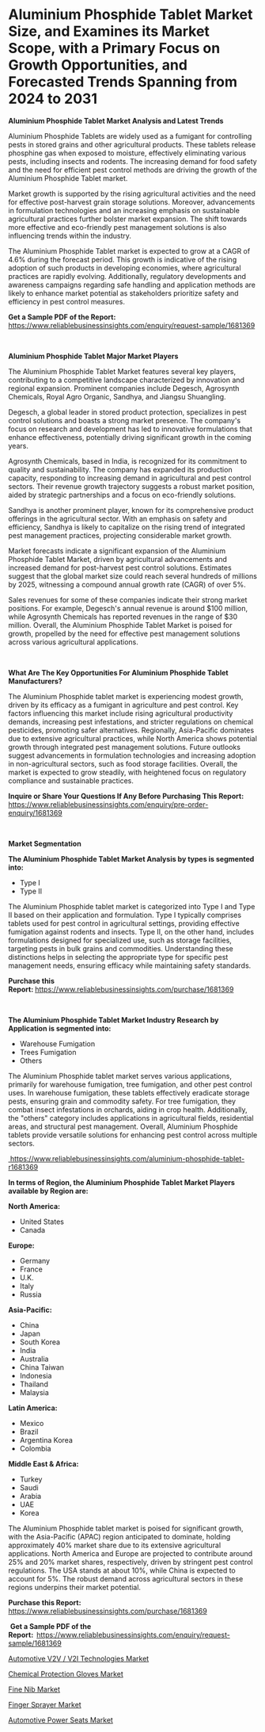 <p><h1>Aluminium Phosphide Tablet Market Size, and Examines its Market Scope, with a Primary Focus on Growth Opportunities, and Forecasted Trends Spanning from 2024 to 2031</h1></p><p><strong>Aluminium Phosphide Tablet Market Analysis and Latest Trends</strong></p>
<p><p>Aluminium Phosphide Tablets are widely used as a fumigant for controlling pests in stored grains and other agricultural products. These tablets release phosphine gas when exposed to moisture, effectively eliminating various pests, including insects and rodents. The increasing demand for food safety and the need for efficient pest control methods are driving the growth of the Aluminium Phosphide Tablet market.</p><p>Market growth is supported by the rising agricultural activities and the need for effective post-harvest grain storage solutions. Moreover, advancements in formulation technologies and an increasing emphasis on sustainable agricultural practices further bolster market expansion. The shift towards more effective and eco-friendly pest management solutions is also influencing trends within the industry.</p><p>The Aluminium Phosphide Tablet market is expected to grow at a CAGR of 4.6% during the forecast period. This growth is indicative of the rising adoption of such products in developing economies, where agricultural practices are rapidly evolving. Additionally, regulatory developments and awareness campaigns regarding safe handling and application methods are likely to enhance market potential as stakeholders prioritize safety and efficiency in pest control measures.</p></p>
<p><strong>Get a Sample PDF of the Report:&nbsp;</strong> <a href="https://www.reliablebusinessinsights.com/enquiry/request-sample/1681369?utm_campaign=1091&utm_medium=2&utm_source=Github&utm_content=ia&utm_term=11122024&utm_id=aluminium-phosphide-tablet">https://www.reliablebusinessinsights.com/enquiry/request-sample/1681369</a></p>
<p>&nbsp;</p>
<p><strong>Aluminium Phosphide Tablet Major Market Players</strong></p>
<p><p>The Aluminium Phosphide Tablet Market features several key players, contributing to a competitive landscape characterized by innovation and regional expansion. Prominent companies include Degesch, Agrosynth Chemicals, Royal Agro Organic, Sandhya, and Jiangsu Shuangling.</p><p>Degesch, a global leader in stored product protection, specializes in pest control solutions and boasts a strong market presence. The company's focus on research and development has led to innovative formulations that enhance effectiveness, potentially driving significant growth in the coming years.</p><p>Agrosynth Chemicals, based in India, is recognized for its commitment to quality and sustainability. The company has expanded its production capacity, responding to increasing demand in agricultural and pest control sectors. Their revenue growth trajectory suggests a robust market position, aided by strategic partnerships and a focus on eco-friendly solutions.</p><p>Sandhya is another prominent player, known for its comprehensive product offerings in the agricultural sector. With an emphasis on safety and efficiency, Sandhya is likely to capitalize on the rising trend of integrated pest management practices, projecting considerable market growth.</p><p>Market forecasts indicate a significant expansion of the Aluminium Phosphide Tablet Market, driven by agricultural advancements and increased demand for post-harvest pest control solutions. Estimates suggest that the global market size could reach several hundreds of millions by 2025, witnessing a compound annual growth rate (CAGR) of over 5%.</p><p>Sales revenues for some of these companies indicate their strong market positions. For example, Degesch's annual revenue is around $100 million, while Agrosynth Chemicals has reported revenues in the range of $30 million. Overall, the Aluminium Phosphide Tablet Market is poised for growth, propelled by the need for effective pest management solutions across various agricultural applications.</p></p>
<p>&nbsp;</p>
<p><strong>What Are The Key Opportunities For Aluminium Phosphide Tablet Manufacturers?</strong></p>
<p><p>The Aluminium Phosphide tablet market is experiencing modest growth, driven by its efficacy as a fumigant in agriculture and pest control. Key factors influencing this market include rising agricultural productivity demands, increasing pest infestations, and stricter regulations on chemical pesticides, promoting safer alternatives. Regionally, Asia-Pacific dominates due to extensive agricultural practices, while North America shows potential growth through integrated pest management solutions. Future outlooks suggest advancements in formulation technologies and increasing adoption in non-agricultural sectors, such as food storage facilities. Overall, the market is expected to grow steadily, with heightened focus on regulatory compliance and sustainable practices.</p></p>
<p><strong>Inquire or Share Your Questions If Any Before Purchasing This Report:</strong> <a href="https://www.reliablebusinessinsights.com/enquiry/pre-order-enquiry/1681369?utm_campaign=1091&utm_medium=2&utm_source=Github&utm_content=ia&utm_term=11122024&utm_id=aluminium-phosphide-tablet">https://www.reliablebusinessinsights.com/enquiry/pre-order-enquiry/1681369</a></p>
<p>&nbsp;</p>
<p><strong>Market Segmentation</strong></p>
<p><strong>The Aluminium Phosphide Tablet Market Analysis by types is segmented into:</strong></p>
<p><ul><li>Type I</li><li>Type II</li></ul></p>
<p><p>The Aluminium Phosphide tablet market is categorized into Type I and Type II based on their application and formulation. Type I typically comprises tablets used for pest control in agricultural settings, providing effective fumigation against rodents and insects. Type II, on the other hand, includes formulations designed for specialized use, such as storage facilities, targeting pests in bulk grains and commodities. Understanding these distinctions helps in selecting the appropriate type for specific pest management needs, ensuring efficacy while maintaining safety standards.</p></p>
<p><strong>Purchase this Report:&nbsp;</strong><a href="https://www.reliablebusinessinsights.com/purchase/1681369?utm_campaign=1091&utm_medium=2&utm_source=Github&utm_content=ia&utm_term=11122024&utm_id=aluminium-phosphide-tablet">https://www.reliablebusinessinsights.com/purchase/1681369</a></p>
<p>&nbsp;</p>
<p><strong>The Aluminium Phosphide Tablet Market Industry Research by Application is segmented into:</strong></p>
<p><ul><li>Warehouse Fumigation</li><li>Trees Fumigation</li><li>Others</li></ul></p>
<p><p>The Aluminium Phosphide tablet market serves various applications, primarily for warehouse fumigation, tree fumigation, and other pest control uses. In warehouse fumigation, these tablets effectively eradicate storage pests, ensuring grain and commodity safety. For tree fumigation, they combat insect infestations in orchards, aiding in crop health. Additionally, the "others" category includes applications in agricultural fields, residential areas, and structural pest management. Overall, Aluminium Phosphide tablets provide versatile solutions for enhancing pest control across multiple sectors.</p></p>
<p><a href="https://www.reliablebusinessinsights.com/aluminium-phosphide-tablet-r1681369?utm_campaign=1091&utm_medium=2&utm_source=Github&utm_content=ia&utm_term=11122024&utm_id=aluminium-phosphide-tablet">&nbsp;https://www.reliablebusinessinsights.com/aluminium-phosphide-tablet-r1681369</a></p>
<p><strong>In terms of Region, the Aluminium Phosphide Tablet Market Players available by Region are:</strong></p>
<p>
    <p> <strong> North America: </strong>
        <ul>
            <li>United States</li>
            <li>Canada</li>
        </ul>
        </p> 
    <p> <strong> Europe: </strong>
        <ul>
            <li>Germany</li>
            <li>France</li>
            <li>U.K.</li>
            <li>Italy</li>
            <li>Russia</li>
        </ul>
        </p> 
    <p> <strong> Asia-Pacific: </strong>
        <ul>
            <li>China</li>
            <li>Japan</li>
            <li>South Korea</li>
            <li>India</li>
            <li>Australia</li>
            <li>China Taiwan</li>
            <li>Indonesia</li>
            <li>Thailand</li>
            <li>Malaysia</li>
        </ul>
        </p> 
    <p> <strong> Latin America: </strong>
        <ul>
            <li>Mexico</li>
            <li>Brazil</li>
            <li>Argentina Korea</li>
            <li>Colombia</li>
        </ul>
        </p> 
    <p> <strong> Middle East & Africa: </strong>
        <ul>
            <li>Turkey</li>
            <li>Saudi</li>
            <li>Arabia</li>
            <li>UAE</li>
            <li>Korea</li>
        </ul>
    </p>
    </p>
<p><p>The Aluminium Phosphide tablet market is poised for significant growth, with the Asia-Pacific (APAC) region anticipated to dominate, holding approximately 40% market share due to its extensive agricultural applications. North America and Europe are projected to contribute around 25% and 20% market shares, respectively, driven by stringent pest control regulations. The USA stands at about 10%, while China is expected to account for 5%. The robust demand across agricultural sectors in these regions underpins their market potential.</p></p>
<p><strong>Purchase this Report: </strong><a href="https://www.reliablebusinessinsights.com/purchase/1681369?utm_campaign=1091&utm_medium=2&utm_source=Github&utm_content=ia&utm_term=11122024&utm_id=aluminium-phosphide-tablet">https://www.reliablebusinessinsights.com/purchase/1681369</a></p>
<p>&nbsp;<strong>Get a Sample PDF of the Report:&nbsp;&nbsp;</strong><a href="https://www.reliablebusinessinsights.com/enquiry/request-sample/1681369?utm_campaign=1091&utm_medium=2&utm_source=Github&utm_content=ia&utm_term=11122024&utm_id=aluminium-phosphide-tablet">https://www.reliablebusinessinsights.com/enquiry/request-sample/1681369</a></p>
<p><strong></strong></p>
<p><p><a href="https://github.com/rosamariarocque98/Market-Research-Report-List-1/blob/main/automotive-v2v-v2i-technologies-market.md?utm_campaign=1091&utm_medium=2&utm_source=Github&utm_content=ia&utm_term=11122024&utm_id=aluminium-phosphide-tablet">Automotive V2V / V2I Technologies Market</a></p><p><a href="https://www.linkedin.com/pulse/c-glance-reports-anmec?utm_campaign=1091&utm_medium=2&utm_source=Github&utm_content=ia&utm_term=11122024&utm_id=aluminium-phosphide-tablet">Chemical Protection Gloves Market</a></p><p><a href="https://www.linkedin.com/pulse/data-global-fine-nib-markets-share-size-growth-opportunity-forecast-yomte?utm_campaign=1091&utm_medium=2&utm_source=Github&utm_content=ia&utm_term=11122024&utm_id=aluminium-phosphide-tablet">Fine Nib Market</a></p><p><a href="https://www.linkedin.com/pulse/evaluating-profitability-finger-sprayer-market-report-its-fn1qe?utm_campaign=1091&utm_medium=2&utm_source=Github&utm_content=ia&utm_term=11122024&utm_id=aluminium-phosphide-tablet">Finger Sprayer Market</a></p><p><a href="https://github.com/MariaWashington76/Market-Research-Report-List-1/blob/main/automotive-power-seats-market.md?utm_campaign=1091&utm_medium=2&utm_source=Github&utm_content=ia&utm_term=11122024&utm_id=aluminium-phosphide-tablet">Automotive Power Seats Market</a></p></p>